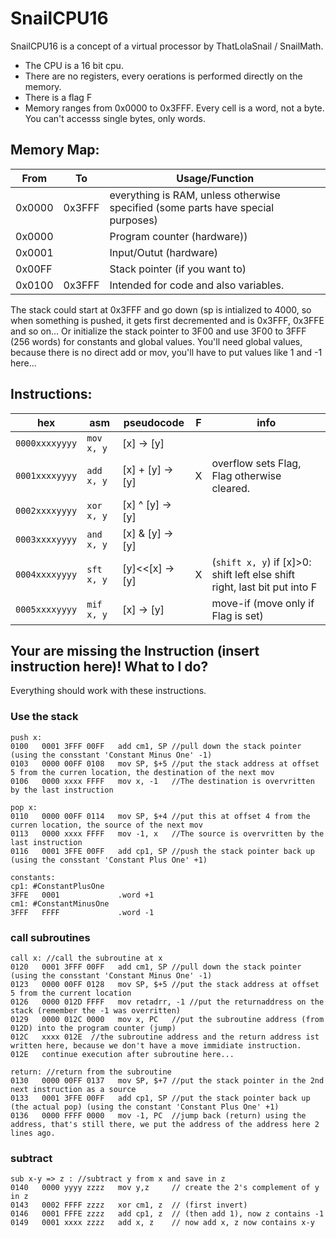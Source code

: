 # SnailCPU16

SnailCPU16 is a concept of a virtual processor by ThatLolaSnail / SnailMath.

- The CPU is a 16 bit cpu.
- There are no registers, every oerations is performed directly on the memory.
- There is a flag F
- Memory ranges from 0x0000 to 0x3FFF. Every cell is a word, not a byte. You can't accesss single bytes, only words.

## Memory Map:
| From   | To     | Usage/Function |
| ---    | ---    | ---            |
| 0x0000 | 0x3FFF | everything is RAM, unless otherwise specified (some parts have special purposes) |
| 0x0000 |        | Program counter (hardware)) |
| 0x0001 |        | Input/Outut (hardware) |
| 0x00FF |        | Stack pointer (if you want to) |
| 0x0100 | 0x3FFF | Intended for code and also variables. |

The stack could start at 0x3FFF and go down (sp is intialized to 4000, so when something is pushed, it gets first decremented and is 0x3FFF, 0x3FFE and so on...
Or initialize the stack pointer to 3F00 and use 3F00 to 3FFF (256 words) for constants and global values.
You'll need global values, because there is no direct add or mov, you'll have to put values like 1 and -1 here...

## Instructions:
| hex            | asm        | pseudocode       | F | info |
| ---            | ---        | ---              |---| --- |
| `0000xxxxyyyy` | `mov x, y` | [x]       -> [y] |   | |
| `0001xxxxyyyy` | `add x, y` | [x] + [y] -> [y] | X | overflow sets Flag, Flag otherwise cleared. |
| `0002xxxxyyyy` | `xor x, y` | [x] ^ [y] -> [y] |   | |
| `0003xxxxyyyy` | `and x, y` | [x] & [y] -> [y] |   | |
| `0004xxxxyyyy` | `sft x, y` | [y]<<[x]  -> [y] | X | (`shift x, y`) if [x]>0: shift left else shift right, last bit put into F |
| `0005xxxxyyyy` | `mif x, y` | [x]       -> [y] |   | move-if (move only if Flag is set)  |

## Your are missing the Instruction (insert instruction here)! What to I do?

Everything should work with these instructions.

### Use the stack

```
push x:
0100   0001 3FFF 00FF   add cm1, SP	//pull down the stack pointer (using the consstant 'Constant Minus One' -1)
0103   0000 00FF 0108   mov SP, $+5	//put the stack address at offset 5 from the curren location, the destination of the next mov
0106   0000 xxxx FFFF   mov x, -1	//The destination is overvritten by the last instruction

pop x:
0110   0000 00FF 0114   mov SP, $+4	//put this at offset 4 from the curren location, the source of the next mov
0113   0000 xxxx FFFF   mov -1, x	//The source is overvritten by the last instruction
0116   0001 3FFE 00FF   add cp1, SP	//push the stack pointer back up (using the consstant 'Constant Plus One' +1)

constants:
cp1: #ConstantPlusOne
3FFE   0001             .word +1
cm1: #ConstantMinusOne
3FFF   FFFF             .word -1
```

### call subroutines

```
call x: //call the subroutine at x
0120   0001 3FFF 00FF   add cm1, SP	//pull down the stack pointer (using the consstant 'Constant Minus One' -1)
0123   0000 00FF 0128   mov SP, $+5	//put the stack address at offset 5 from the current location
0126   0000 012D FFFF   mov retadrr, -1	//put the returnaddress on the stack (remember the -1 was overritten)
0129   0000 012C 0000   mov x, PC	//put the subroutine address (from 012D) into the program counter (jump)
012C   xxxx 012E  //the subroutine address and the return address ist written here, because we don't have a move immidiate instruction.
012E   continue execution after subroutine here...

return: //return from the subroutine
0130   0000 00FF 0137   mov SP, $+7	//put the stack pointer in the 2nd next instruction as a source
0133   0001 3FFE 00FF   add cp1, SP	//put the stack pointer back up (the actual pop) (using the constant 'Constant Plus One' +1)
0136   0000 FFFF 0000   mov -1, PC	//jump back (return) using the address, that's still there, we put the address of the address here 2 lines ago. 
```

### subtract

```
sub x-y => z : //subtract y from x and save in z
0140   0000 yyyy zzzz	mov y,z		// create the 2's complement of y in z
0143   0002 FFFF zzzz	xor cm1, z	// (first invert)
0146   0001 FFFE zzzz	add cp1, z	// (then add 1), now z contains -1
0149   0001 xxxx zzzz	add x, z	// now add x, z now contains x-y
```
